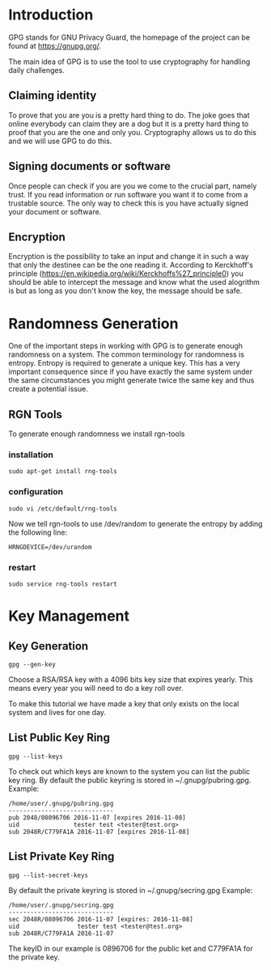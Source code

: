 # Introduction
GPG stands for GNU Privacy Guard, the homepage of the project can be found at https://gnupg.org/.

The main idea of GPG is to use the tool to use cryptography for handling daily challenges.

## Claiming identity
To prove that you are you is a pretty hard thing to do. The joke goes that online everybody can claim they are a dog but it is a pretty hard thing to proof that you are the one and only you. Cryptography allows us to do this and we will use GPG to do this.

## Signing documents or software
Once people can check if you are you we come to the crucial part, namely trust. If you read information or run software you want it to come from a trustable source. The only way to check this is you have actually signed your document or software.

## Encryption
Encryption is the possibility to take an input and change it in such a way that only the destinee can be the one reading it. According to Kerckhoff's principle (https://en.wikipedia.org/wiki/Kerckhoffs%27_principle0) you should be able to intercept the message and know what the used alogrithm is but as long as you don't know the key, the message should be safe.

# Randomness Generation
One of the important steps in working with GPG is to generate enough randomness on a system. The common terminology for randomness is entropy. Entropy is required to generate a unique key. This has a very important consequence since if you have exactly the same system under the same circumstances you might generate twice the same key and thus create a potential issue. 

## RGN Tools
To generate enough randomness we install rgn-tools
### installation
```
sudo apt-get install rng-tools
```
### configuration
```
sudo vi /etc/default/rng-tools
```
Now we tell rgn-tools to use /dev/random to generate the entropy by adding the following line:
```
HRNGDEVICE=/dev/urandom
```
### restart
```
sudo service rng-tools restart
```

# Key Management
## Key Generation
```
gpg --gen-key
```
Choose a RSA/RSA key with a 4096 bits key size that expires yearly. This means every year you will need to do a key roll over.

To make this tutorial we have made a key that only exists on the local system and lives for one day.

## List Public Key Ring
```
gpg --list-keys
```
To check out which keys are known to the system you can list the public key ring. By default the public keyring is stored in ~/.gnupg/pubring.gpg.
Example:
```
/home/user/.gnupg/pubring.gpg
-----------------------------
pub 2048/08096706 2016-11-07 [expires 2016-11-08]
uid               tester test <tester@test.org>
sub 2048R/C779FA1A 2016-11-07 [expires 2016-11-08]
```

## List Private Key Ring
```
gpg --list-secret-keys
```
By default the private keyring is stored in ~/.gnupg/secring.gpg
Example:
```
/home/user/.gnupg/secring.gpg
-----------------------------
sec 2048R/08096706 2016-11-07 [expires: 2016-11-08]
uid                tester test <tester@test.org>
sub 2048R/C779FA1A 2016-11-07
```
The keyID in our example is 0896706 for the public ket and C779FA1A for the private key.
